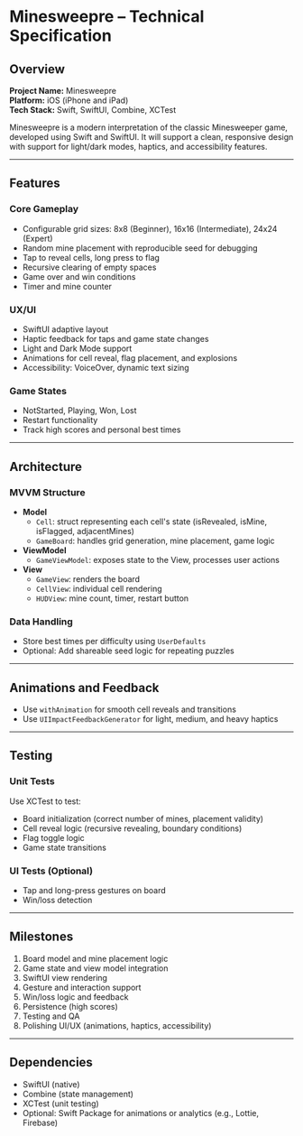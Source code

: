 # Minesweepre – Technical Specification

## Overview

**Project Name:** Minesweepre  
**Platform:** iOS (iPhone and iPad)  
**Tech Stack:** Swift, SwiftUI, Combine, XCTest

Minesweepre is a modern interpretation of the classic Minesweeper game, developed using Swift and SwiftUI. It will support a clean, responsive design with support for light/dark modes, haptics, and accessibility features.

---

## Features

### Core Gameplay

- Configurable grid sizes: 8x8 (Beginner), 16x16 (Intermediate), 24x24 (Expert)
- Random mine placement with reproducible seed for debugging
- Tap to reveal cells, long press to flag
- Recursive clearing of empty spaces
- Game over and win conditions
- Timer and mine counter

### UX/UI

- SwiftUI adaptive layout
- Haptic feedback for taps and game state changes
- Light and Dark Mode support
- Animations for cell reveal, flag placement, and explosions
- Accessibility: VoiceOver, dynamic text sizing

### Game States

- NotStarted, Playing, Won, Lost
- Restart functionality
- Track high scores and personal best times

---

## Architecture

### MVVM Structure

- **Model**
  - `Cell`: struct representing each cell's state (isRevealed, isMine, isFlagged, adjacentMines)
  - `GameBoard`: handles grid generation, mine placement, game logic
- **ViewModel**
  - `GameViewModel`: exposes state to the View, processes user actions
- **View**
  - `GameView`: renders the board
  - `CellView`: individual cell rendering
  - `HUDView`: mine count, timer, restart button

### Data Handling

- Store best times per difficulty using `UserDefaults`
- Optional: Add shareable seed logic for repeating puzzles

---

## Animations and Feedback

- Use `withAnimation` for smooth cell reveals and transitions
- Use `UIImpactFeedbackGenerator` for light, medium, and heavy haptics

---

## Testing

### Unit Tests

Use XCTest to test:

- Board initialization (correct number of mines, placement validity)
- Cell reveal logic (recursive revealing, boundary conditions)
- Flag toggle logic
- Game state transitions

### UI Tests (Optional)

- Tap and long-press gestures on board
- Win/loss detection

---

## Milestones

1. Board model and mine placement logic
2. Game state and view model integration
3. SwiftUI view rendering
4. Gesture and interaction support
5. Win/loss logic and feedback
6. Persistence (high scores)
7. Testing and QA
8. Polishing UI/UX (animations, haptics, accessibility)

---

## Dependencies

- SwiftUI (native)
- Combine (state management)
- XCTest (unit testing)
- Optional: Swift Package for animations or analytics (e.g., Lottie, Firebase)
